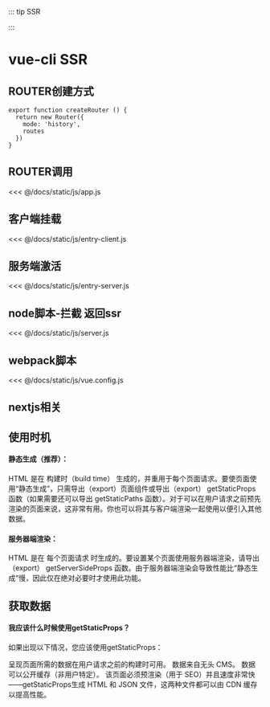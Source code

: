 ::: tip
SSR

:::

# vue-cli SSR

## ROUTER创建方式
```
export function createRouter () {
  return new Router({
    mode: 'history',
    routes
  })
}
```
## ROUTER调用
<<< @/docs/static/js/app.js
## 客户端挂载
<<< @/docs/static/js/entry-client.js
## 服务端激活
<<< @/docs/static/js/entry-server.js
## node脚本-拦截 返回ssr
<<< @/docs/static/js/server.js
## webpack脚本
<<< @/docs/static/js/vue.config.js
## nextjs相关
## 使用时机
#### 静态生成（推荐）：
 HTML 是在 构建时（build time） 生成的，并重用于每个页面请求。要使页面使用“静态生成”，只需导出（export）页面组件或导出（export） getStaticProps 函数（如果需要还可以导出 getStaticPaths 函数）。对于可以在用户请求之前预先渲染的页面来说，这非常有用。你也可以将其与客户端渲染一起使用以便引入其他数据。
#### 服务器端渲染： 
HTML 是在 每个页面请求 时生成的。要设置某个页面使用服务器端渲染，请导出（export） getServerSideProps 函数。由于服务器端渲染会导致性能比“静态生成”慢，因此仅在绝对必要时才使用此功能。

## 获取数据
#### 我应该什么时候使用getStaticProps？
如果出现以下情况，您应该使用getStaticProps：

呈现页面所需的数据在用户请求之前的构建时可用。
数据来自无头 CMS。
数据可以公开缓存（非用户特定）。
该页面必须预渲染（用于 SEO）并且速度非常快——getStaticProps生成 HTML 和 JSON 文件，这两种文件都可以由 CDN 缓存以提高性能。



